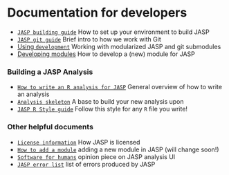 # Documentation for developers

- [`JASP building guide`](jasp-building-guide.md) How to set up your environment to build JASP
- [`JASP git guide`](git-guide.md) Brief intro to how we work with Git
- [Using `development`](using-development-repository.md) Working with modularized JASP and git submodules
- [Developing modules](jasp-module-workflow.md) How to develop a (new) module for JASP

### Building a JASP Analysis

- [`How to write an R analysis for JASP`](r-analyses-guide.md) General overview of how to write an analysis
- [`Analysis skeleton`](analysis-skeleton.R) A base to build your new analysis upon
- [`JASP R Style guide`](r-style-guide.md) Follow this style for any `R` file you write!


### Other helpful documents

- [`License information`](jasp-licensing.md) How JASP is licensed
- [`How to add a module`](jasp-adding-module.md) adding a new module in JASP (will change soon!)
- [`Software for humans`](jasp-human-guide.md) opinion piece on JASP analysis UI
- [`JASP error list`](jasp-error-list.md) list of errors produced by JASP
